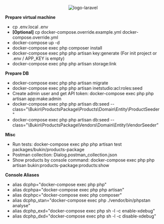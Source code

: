 <p align="center"><img src="https://laravel.com/assets/img/components/logo-laravel.svg" alt="logo-laravel"></p>

<p><strong>Prepare virtual machine</strong></p>

- cp .env.local .env
- <strong>[Optional]</strong> cp docker-compose.override.example.yml docker-compose.override.yml
- docker-compose up -d
- docker-compose exec php composer install
- docker-compose exec php php artisan key:generate (For init project or .env / APP_KEY is empty)
- docker-compose exec php php artisan storage:link

<p><strong>Prepare DB</strong></p>

- docker-compose exec php php artisan migrate
- docker-compose exec php php artisan inetstudio:acl:roles:seed
- Create admin user and get API token: docker-compose exec php php artisan app:make:admin
- docker-compose exec php php artisan db:seed --class="\Bukin\ProductsPackage\Products\Domain\Entity\ProductSeeder"
- docker-compose exec php php artisan db:seed --class="\Bukin\ProductsPackage\Vendors\Domain\Entity\VendorSeeder"

<p><strong>Misc</strong></p>

- Run tests: docker-compose exec php php artisan test packages/bukin/products-package
- Postman collection: Dialog.postman_collection.json
- Show products by console command: docker-compose exec php php artisan bukin:products-package:products:show

<p><strong>Console Aliases</strong></p>

- alias dcphp="docker-compose exec php php"
- alias dcphpa="docker-compose exec php php artisan"
- alias dcphpc="docker-compose exec php composer"
- alias dcphp_stan="docker-compose exec php ./vendor/bin/phpstan analyse"
- alias dcphp_exd="docker-compose exec php sh -l -c enable-xdebug"
- alias dcphp_dxd="docker-compose exec php sh -l -c disable-xdebug"
